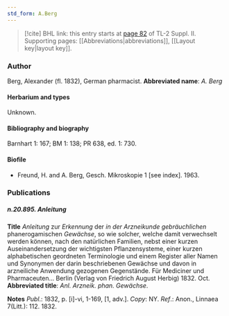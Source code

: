 ```yaml
---
std_form: A.Berg
---
```


> [!cite] BHL link: this entry starts at [page 82](https://www.biodiversitylibrary.org/page/33265279) of TL-2 Suppl. II.
> Supporting pages: [[Abbreviations|abbreviations]], [[Layout key|layout key]].

### Author

Berg, Alexander (fl. 1832), German pharmacist. 
**Abbreviated name**: *A. Berg*

#### Herbarium and types

Unknown.

#### Bibliography and biography

Barnhart 1: 167; BM 1: 138; PR 638, ed. 1: 730.

#### Biofile

- Freund, H. and A. Berg, Gesch. Mikroskopie 1 \[see index\]. 1963.

### Publications

##### n.20.895. Anleitung

**Title**
*Anleitung* zur *Erkennung* der *in der Arzneikunde gebräuchlichen* phanerogamischen *Gewächse*, so wie solcher, welche damit verwechselt werden können, nach den natürlichen Familien, nebst einer kurzen Auseinandersetzung der wichtigsten Pflanzensysteme, einer kurzen alphabetischen geordneten Terminologie und einem Register aller Namen und Synonymen der darin beschriebenen Gewächse und davon in arzneiliche Anwendung gezogenen Gegenstände. Für Mediciner und Pharmaceuten... Berlin (Verlag von Friedrich August Herbig) 1832. Oct.
**Abbreviated title**: *Anl. Arzneik. phan. Gewächse*.

**Notes**
*Publ*.: 1832, p. \[i\]-vi, 1-169, \[1, adv.\]. *Copy*: NY.
*Ref*.: Anon., Linnaea 7(Litt.): 112. 1832.

